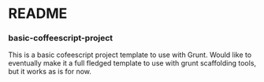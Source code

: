 # README #

### basic-coffeescript-project ###

This is a basic cofeescript project template to use with Grunt. Would like to eventually make it a full fledged template to use with grunt scaffolding tools, but it works as is for now.